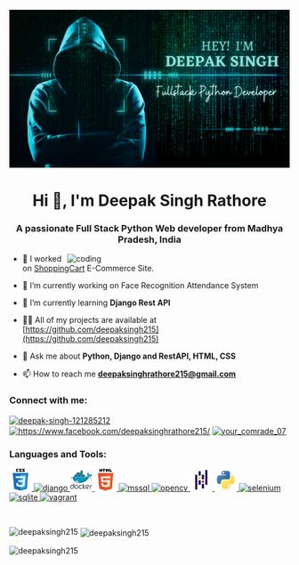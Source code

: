 ![logo](https://github.com/deepaksingh215/deepaksingh215/blob/main/Git%20Hub%20Thumbnail.png)
<h1 align="center">Hi 👋, I'm Deepak Singh Rathore</h1>

<h3 align="center">A passionate Full Stack Python Web developer from Madhya Pradesh, India</h3>

<img align="right" alt="coding" width="400" src="https://cdn.videoplasty.com/animation/midnight-coding-late-night-session-lofi-animation-stock-animation-51917-1024x576.jpg">

- 🔭 I worked on [ShoppingCart](https://github.com/deepaksingh215/ShoppingCart) E-Commerce Site.
 
- 🔭 I’m currently working on Face Recognition Attendance System

- 🌱 I’m currently learning **Django Rest API**

- 👨‍💻 All of my projects are available at [https://github.com/deepaksingh215](https://github.com/deepaksingh215)

- 💬 Ask me about **Python, Django and RestAPI, HTML, CSS**

- 📫 How to reach me **deepaksinghrathore215@gmail.com**

<h3 align="left">Connect with me:</h3>
<p align="left">
<a href="https://linkedin.com/in/deepak-singh-121285212" target="blank"><img align="center" src="https://raw.githubusercontent.com/rahuldkjain/github-profile-readme-generator/master/src/images/icons/Social/linked-in-alt.svg" alt="deepak-singh-121285212" height="30" width="40" /></a>
<a href="https://fb.com/https://www.facebook.com/deepaksinghrathore215/" target="blank"><img align="center" src="https://raw.githubusercontent.com/rahuldkjain/github-profile-readme-generator/master/src/images/icons/Social/facebook.svg" alt="https://www.facebook.com/deepaksinghrathore215/" height="30" width="40" /></a>
<a href="https://instagram.com/your_comrade_07" target="blank"><img align="center" src="https://raw.githubusercontent.com/rahuldkjain/github-profile-readme-generator/master/src/images/icons/Social/instagram.svg" alt="your_comrade_07" height="30" width="40" /></a>
</p>

<h3 align="left">Languages and Tools:</h3>
<p align="left"> <a href="https://www.w3schools.com/css/" target="_blank" rel="noreferrer"> <img src="https://raw.githubusercontent.com/devicons/devicon/master/icons/css3/css3-original-wordmark.svg" alt="css3" width="40" height="40"/> </a> <a href="https://www.djangoproject.com/" target="_blank" rel="noreferrer"> <img src="https://cdn.worldvectorlogo.com/logos/django.svg" alt="django" width="40" height="40"/> </a> <a href="https://www.docker.com/" target="_blank" rel="noreferrer"> <img src="https://raw.githubusercontent.com/devicons/devicon/master/icons/docker/docker-original-wordmark.svg" alt="docker" width="40" height="40"/> </a> <a href="https://www.w3.org/html/" target="_blank" rel="noreferrer"> <img src="https://raw.githubusercontent.com/devicons/devicon/master/icons/html5/html5-original-wordmark.svg" alt="html5" width="40" height="40"/> </a> <a href="https://www.microsoft.com/en-us/sql-server" target="_blank" rel="noreferrer"> <img src="https://www.svgrepo.com/show/303229/microsoft-sql-server-logo.svg" alt="mssql" width="40" height="40"/> </a> <a href="https://opencv.org/" target="_blank" rel="noreferrer"> <img src="https://www.vectorlogo.zone/logos/opencv/opencv-icon.svg" alt="opencv" width="40" height="40"/> </a> <a href="https://pandas.pydata.org/" target="_blank" rel="noreferrer"> <img src="https://raw.githubusercontent.com/devicons/devicon/2ae2a900d2f041da66e950e4d48052658d850630/icons/pandas/pandas-original.svg" alt="pandas" width="40" height="40"/> </a> <a href="https://www.python.org" target="_blank" rel="noreferrer"> <img src="https://raw.githubusercontent.com/devicons/devicon/master/icons/python/python-original.svg" alt="python" width="40" height="40"/> </a> <a href="https://www.selenium.dev" target="_blank" rel="noreferrer"> <img src="https://raw.githubusercontent.com/detain/svg-logos/780f25886640cef088af994181646db2f6b1a3f8/svg/selenium-logo.svg" alt="selenium" width="40" height="40"/> </a> <a href="https://www.sqlite.org/" target="_blank" rel="noreferrer"> <img src="https://www.vectorlogo.zone/logos/sqlite/sqlite-icon.svg" alt="sqlite" width="40" height="40"/> </a> <a href="https://www.vagrantup.com/" target="_blank" rel="noreferrer"> <img src="https://www.vectorlogo.zone/logos/vagrantup/vagrantup-icon.svg" alt="vagrant" width="40" height="40"/> </a> </p>
<br>
<p><img align="left" src="https://github-readme-stats.vercel.app/api/top-langs?username=deepaksingh215&show_icons=true&locale=en&&langs_count=8&theme=radical" alt="deepaksingh215" /></p>

<p>&nbsp;<img align="center" src="https://github-readme-stats.vercel.app/api?username=deepaksingh215&show_icons=true&locale=en&theme=tokyonight" alt="deepaksingh215" /></p>

<p><img align="center" src="https://github-readme-streak-stats.herokuapp.com/?user=deepaksingh215&theme=merko" alt="deepaksingh215" /></p>
